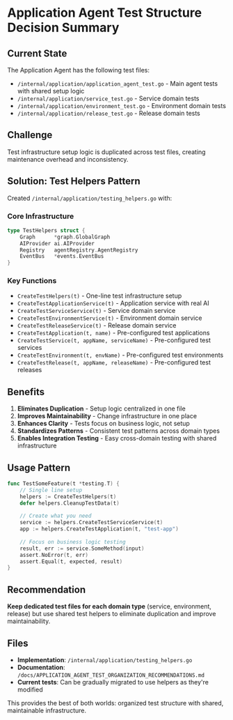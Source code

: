 # Application Agent Test Structure Decision Summary

## Current State

The Application Agent has the following test files:
- `/internal/application/application_agent_test.go` - Main agent tests with shared setup logic
- `/internal/application/service_test.go` - Service domain tests
- `/internal/application/environment_test.go` - Environment domain tests  
- `/internal/application/release_test.go` - Release domain tests

## Challenge

Test infrastructure setup logic is duplicated across test files, creating maintenance overhead and inconsistency.

## Solution: Test Helpers Pattern

Created `/internal/application/testing_helpers.go` with:

### Core Infrastructure
```go
type TestHelpers struct {
    Graph      *graph.GlobalGraph
    AIProvider ai.AIProvider
    Registry   agentRegistry.AgentRegistry
    EventBus   *events.EventBus
}
```

### Key Functions
- `CreateTestHelpers(t)` - One-line test infrastructure setup
- `CreateTestApplicationService(t)` - Application service with real AI
- `CreateTestServiceService(t)` - Service domain service
- `CreateTestEnvironmentService(t)` - Environment domain service
- `CreateTestReleaseService(t)` - Release domain service
- `CreateTestApplication(t, name)` - Pre-configured test applications
- `CreateTestService(t, appName, serviceName)` - Pre-configured test services
- `CreateTestEnvironment(t, envName)` - Pre-configured test environments
- `CreateTestRelease(t, appName, releaseName)` - Pre-configured test releases

## Benefits

1. **Eliminates Duplication** - Setup logic centralized in one file
2. **Improves Maintainability** - Change infrastructure in one place
3. **Enhances Clarity** - Tests focus on business logic, not setup
4. **Standardizes Patterns** - Consistent test patterns across domain types
5. **Enables Integration Testing** - Easy cross-domain testing with shared infrastructure

## Usage Pattern

```go
func TestSomeFeature(t *testing.T) {
    // Single line setup
    helpers := CreateTestHelpers(t)
    defer helpers.CleanupTestData(t)
    
    // Create what you need
    service := helpers.CreateTestServiceService(t)
    app := helpers.CreateTestApplication(t, "test-app")
    
    // Focus on business logic testing
    result, err := service.SomeMethod(input)
    assert.NoError(t, err)
    assert.Equal(t, expected, result)
}
```

## Recommendation

**Keep dedicated test files for each domain type** (service, environment, release) but use shared test helpers to eliminate duplication and improve maintainability.

## Files

- **Implementation**: `/internal/application/testing_helpers.go`
- **Documentation**: `/docs/APPLICATION_AGENT_TEST_ORGANIZATION_RECOMMENDATIONS.md`
- **Current tests**: Can be gradually migrated to use helpers as they're modified

This provides the best of both worlds: organized test structure with shared, maintainable infrastructure.
